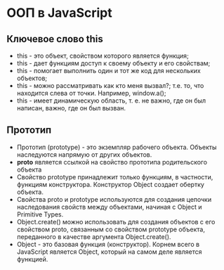 # ООП в JavaScript

## Ключевое слово this
- this - это объект, свойством которого является функция;
- this - дает функциям доступ к своему объекту и его свойствам;
- this - помогает выполнить один и тот же код для нескольких объектов;
- this - можно рассматривать как кто меня вызвал?; т.е. то, что находится слева от точки. Например, window.a();
- this - имеет динамическую область, т. е. не важно, где он был написан, важно, где он был вызван.

## Прототип
- Прототип (prototype) - это экземпляр рабочего объекта. Объекты наследуются напрямую от других объектов.
- __proto__ является ссылкой на свойство прототипа родительского объекта
- Свойство prototype принадлежит только функциям, в частности, функциям конструктора. Конструктор Object создает обертку объекта.
- Свойства proto и prototype используются для создания цепочки наследования свойств между объектами, начиная с Object и Primitive Types.
- Object.create() можно использовать для создания объектов с его свойством proto, связанным со свойством prototype объекта, переданного в качестве аргумента Object.create().
- Object - это базовая функция (конструктор). Корнем всего в JavaScript является Object, который на самом деле является функцией.
